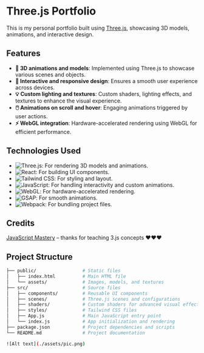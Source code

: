 # Three.js Portfolio

This is my personal portfolio built using [Three.js](https://threejs.org/), showcasing 3D models, animations, and interactive design.

## Features
- **🎥 3D animations and models**: Implemented using Three.js to showcase various scenes and objects.
- **📱 Interactive and responsive design**: Ensures a smooth user experience across devices.
- **💡 Custom lighting and textures**: Custom shaders, lighting effects, and textures to enhance the visual experience.
- **🖱️ Animations on scroll and hover**: Engaging animations triggered by user actions.
- **⚡ WebGL integration**: Hardware-accelerated rendering using WebGL for efficient performance.

## Technologies Used
- ![Three.js](https://img.shields.io/badge/Three.js-000000?style=for-the-badge&logo=three.js&logoColor=white): For rendering 3D models and animations.
- ![React](https://img.shields.io/badge/React-20232A?style=for-the-badge&logo=react&logoColor=61DAFB): For building UI components.
- ![Tailwind CSS](https://img.shields.io/badge/TailwindCSS-38B2AC?style=for-the-badge&logo=tailwind-css&logoColor=white): For styling and layout.
- ![JavaScript](https://img.shields.io/badge/JavaScript-F7DF1E?style=for-the-badge&logo=javascript&logoColor=black): For handling interactivity and custom animations.
- ![WebGL](https://img.shields.io/badge/WebGL-990000?style=for-the-badge&logo=webgl&logoColor=white): For hardware-accelerated rendering.
- ![GSAP](https://img.shields.io/badge/GSAP-88CE02?style=for-the-badge&logo=greensock&logoColor=white): For smooth animations.
- ![Webpack](https://img.shields.io/badge/Webpack-8DD6F9?style=for-the-badge&logo=webpack&logoColor=white): For bundling project files.


## Credits
[JavaScript Mastery](https://www.youtube.com/@javascriptmastery) – thanks for teaching 3.js concepts ❤️❤️❤️

## Project Structure
```bash
├── public/                 # Static files
│   ├── index.html          # Main HTML file
│   └── assets/             # Images, models, and textures
├── src/                    # Source files
│   ├── components/         # Reusable UI components
│   ├── scenes/             # Three.js scenes and configurations
│   ├── shaders/            # Custom shaders for advanced visual effects
│   ├── styles/             # Tailwind CSS files
│   ├── App.js              # Main JavaScript entry point
│   └── index.js            # App initialization and rendering
├── package.json            # Project dependencies and scripts
└── README.md               # Project documentation

![Alt text](./assets/pic.png)
